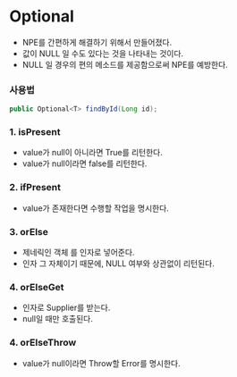 # Optional
- NPE를 간편하게 해결하기 위해서 만들어졌다.
- 값이 NULL 일 수도 있다는 것을 나타내는 것이다.
- NULL 일 경우의 편의 메소드를 제공함으로써 NPE를 예방한다.

### 사용법
```java
public Optional<T> findById(Long id);
```

### 1. isPresent
- value가 null이 아니라면 True를 리턴한다.
- value가 null이라면 false를 리턴한다.

### 2. ifPresent
- value가 존재한다면 수행할 작업을 명시한다.

### 3. orElse
- 제네릭인 객체 <T>를 인자로 넣어준다.
- 인자 그 자체이기 때문에, NULL 여부와 상관없이 리턴된다.

### 4. orElseGet
- 인자로 Supplier를 받는다.
- null일 때만 호출된다.

### 4. orElseThrow
- value가 null이라면 Throw할 Error를 명시한다.
